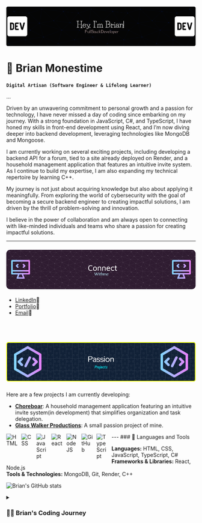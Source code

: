 ![Header](./github-header.png)

# 🔭 Brian Monestime 
**`Digital Artisan (Software Engineer & Lifelong Learner)`**

...



Driven by an unwavering commitment to personal growth and a passion for technology, I have never missed a day of coding since embarking on my journey. With a strong foundation in JavaScript, C#, and TypeScript, I have honed my skills in front-end development using React, and I’m now diving deeper into backend development, leveraging technologies like MongoDB and Mongoose.

I am currently working on several exciting projects, including developing a backend API for a forum, tied to a site already deployed on Render, and a household management application that features an intuitive invite system. As I continue to build my expertise, I am also expanding my technical repertoire by learning C++.

My journey is not just about acquiring knowledge but also about applying it meaningfully. From exploring the world of cybersecurity with the goal of becoming a secure backend engineer to creating impactful solutions, I am driven by the thrill of problem-solving and innovation.

I believe in the power of collaboration and am always open to connecting with like-minded individuals and teams who share a passion for creating impactful solutions.


---
### ![Header](./Connect1.png) 

- [LinkedIn](https://www.linkedin.com/in/bmonestime-596424103/)🤝
- [Portfolio](https://brianmonestime.onrender.com)🤝
- [Email](mailto:dev.bmonestime@gmail.com)🤝


<br/>



# ![Header](./projects.png)

Here are a few projects I am currently developing:

- **[Choreboar](http://choreboar.onrender.com)**: A household management application featuring an intuitive invite system(in development) that simplifies organization and task delegation.
- **[Glass Walker Productions](http://glasswalker.onrender.com)**: A small passion project of mine. 


<div/>
---
### 🧰 Languages and Tools

<img align="left" alt="HTML" width="30px" style="padding-right:10px;" src="https://cdn.jsdelivr.net/gh/devicons/devicon/icons/html5/html5-plain.svg" />
<img align="left" alt="CSS" width="30px" style="padding-right:10px;" src="https://cdn.jsdelivr.net/gh/devicons/devicon/icons/css3/css3-plain.svg" />
<img align="left" alt="JavaScript" width="30px" style="padding-right:10px;" src="https://cdn.jsdelivr.net/gh/devicons/devicon/icons/javascript/javascript-plain.svg" />
<img align="left" alt="React" width="30px" style="padding-right:10px;" src="https://cdn.jsdelivr.net/gh/devicons/devicon/icons/react/react-original.svg" />
<img align="left" alt="NodeJS" width="30px" style="padding-right:10px;" src="https://cdn.jsdelivr.net/gh/devicons/devicon/icons/nodejs/nodejs-original.svg" />
<img align="left" alt="GitHub" width="30px" style="padding-right:10px;" src="https://cdn.jsdelivr.net/gh/devicons/devicon/icons/github/github-original.svg" />
<img align="left" alt="TypeScript" width="30px" style="padding-right:10px;" src="https://cdn.jsdelivr.net/gh/devicons/devicon/icons/typescript/typescript-plain.svg" />

**Languages:** HTML, CSS, JavaScript, TypeScript, C#  
**Frameworks & Libraries:** React, Node.js  
**Tools & Technologies:** MongoDB, Git, Render, C++


![Brian's GitHub stats](https://github-readme-stats.vercel.app/api?username=Laoban1337&show_icons=true&theme=radical)

</p>

<details>
 <summary><h3>👨‍💻 Brian's Coding Journey</h3></summary>
 My Journey: From Inspiration to Innovation

It all started with a spark of inspiration from an unexpected source—a movie called Hackers and a character known as Zero Cool. For me, this was more than just a film; it was a glimpse into a world where code could shape reality. The idea that I could communicate with machines, bend them to my will, and create something from nothing captivated me. That day, a seed was planted.

As the years went by, moving from Florida to Utah, the world of technology kept calling to me. Eventually, I decided to answer that call. With determination, I dove headfirst into the world of coding, making a promise to myself: I would never let a day pass without learning something new.

I began my journey with JavaScript, and as the lines of code started to make sense, a whole new universe opened up. The possibilities seemed endless, and my curiosity drove me deeper. I learned the basics of C#, explored TypeScript, and embraced the power of React. With every project, every bug I fixed, and every feature I built, my skills grew, and so did my passion.

But it wasn’t just about the code. I saw the potential to build something meaningful, something that could help others. That’s why I started working on a household management application—a tool designed to bring simplicity and organization to everyday life. The invite system I’m developing will be the heart of the application, allowing users to create shared spaces with ease.

At the same time, I began developing a backend API for a forum, a side project with hopes of making it open-source for others to use as well. It was a challenging endeavor, but one I approached with the same relentless drive that had guided me from the start. I chose MongoDB for the database, knowing it was the right tool to bring my vision to life.

But my journey didn’t stop there. Always eager to learn, I recently began exploring C++, a language that promises to unlock even more possibilities. I know that the more I learn, the more I can create, and the more I can give back to the world that has given me so much.

As my coding journey continues, I remain committed to growth, collaboration, and innovation. With every new skill I acquire and every project I complete, I’m not just writing code—I’m writing my story. A story of perseverance, passion, and the endless pursuit of knowledge.


<!--
**Laoban1337/Laoban1337** is a ✨ _special_ ✨ repository because its README.md (this file) appears on your GitHub profile.


Here are some ideas to get you started:

- 🔭 I’m currently working on ...
- 🌱 I’m currently learning ...
- 👯 I’m looking to collaborate on ...
- 🤔 I’m looking for help with ...
- 💬 Ask me about ...
- 📫 How to reach me: ...
- 😄 Pronouns: ...
- ⚡ Fun fact: ...
-->

